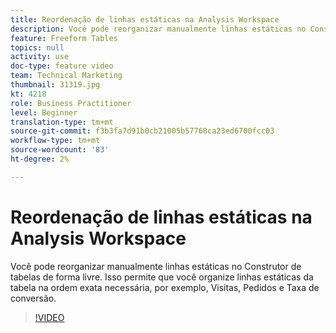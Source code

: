 ```yaml
---
title: Reordenação de linhas estáticas na Analysis Workspace
description: Você pode reorganizar manualmente linhas estáticas no Construtor de tabelas de forma livre. Isso permite que você organize linhas estáticas da tabela na ordem exata necessária, por exemplo, Visitas, Pedidos e Taxa de conversão.
feature: Freeform Tables
topics: null
activity: use
doc-type: feature video
team: Technical Marketing
thumbnail: 31319.jpg
kt: 4218
role: Business Practitioner
level: Beginner
translation-type: tm+mt
source-git-commit: f3b3fa7d91b0cb21005b57768ca23ed6700fcc03
workflow-type: tm+mt
source-wordcount: '83'
ht-degree: 2%

---
```



# Reordenação de linhas estáticas na Analysis Workspace

Você pode reorganizar manualmente linhas estáticas no Construtor de tabelas de forma livre. Isso permite que você organize linhas estáticas da tabela na ordem exata necessária, por exemplo, Visitas, Pedidos e Taxa de conversão.

>[!VIDEO](https://video.tv.adobe.com/v/31319/?quality=12)
